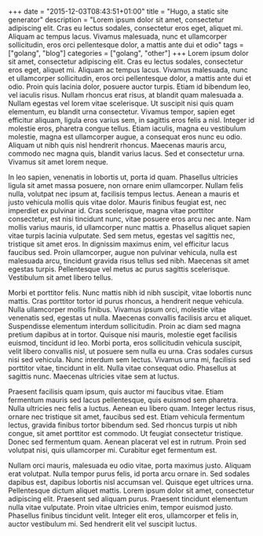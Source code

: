 +++
date = "2015-12-03T08:43:51+01:00"
title = "Hugo, a static site generator"
description = "Lorem ipsum dolor sit amet, consectetur adipiscing elit. Cras eu lectus sodales, consectetur eros eget, aliquet mi. Aliquam ac tempus lacus. Vivamus malesuada, nunc et ullamcorper sollicitudin, eros orci pellentesque dolor, a mattis ante dui et odio"
tags = ["golang", "blog"]
categories = ["golang", "other"]
+++
Lorem ipsum dolor sit amet, consectetur adipiscing elit. Cras eu lectus sodales, consectetur eros eget, aliquet mi. Aliquam ac tempus lacus. Vivamus malesuada, nunc et ullamcorper sollicitudin, eros orci pellentesque dolor, a mattis ante dui et odio. Proin quis lacinia dolor, posuere auctor turpis. Etiam id bibendum leo, vel iaculis risus. Nullam rhoncus erat risus, at blandit quam malesuada a. Nullam egestas vel lorem vitae scelerisque. Ut suscipit nisi quis quam elementum, eu blandit urna consectetur. Vivamus tempor, sapien eget efficitur aliquam, ligula eros varius sem, in sagittis eros felis a nisl. Integer id molestie eros, pharetra congue tellus. Etiam iaculis, magna eu vestibulum molestie, magna est ullamcorper augue, a consequat eros nunc eu odio. Aliquam ut nibh quis nisl hendrerit rhoncus. Maecenas mauris arcu, commodo nec magna quis, blandit varius lacus. Sed et consectetur urna. Vivamus sit amet lorem neque.

In leo sapien, venenatis in lobortis ut, porta id quam. Phasellus ultricies ligula sit amet massa posuere, non ornare enim ullamcorper. Nullam felis nulla, volutpat nec ipsum at, facilisis tempus lectus. Aenean a mauris et justo vehicula mollis quis vitae dolor. Mauris finibus feugiat est, nec imperdiet ex pulvinar id. Cras scelerisque, magna vitae porttitor consectetur, est nisi tincidunt nunc, vitae posuere eros arcu nec ante. Nam mollis varius mauris, id ullamcorper nunc mattis a. Phasellus aliquet sapien vitae turpis lacinia vulputate. Sed sem metus, egestas vel sagittis nec, tristique sit amet eros. In dignissim maximus enim, vel efficitur lacus faucibus sed. Proin ullamcorper, augue non pulvinar vehicula, nulla est malesuada arcu, tincidunt gravida risus tellus sed nibh. Maecenas sit amet egestas turpis. Pellentesque vel metus ac purus sagittis scelerisque. Vestibulum sit amet libero tellus.

Morbi et porttitor felis. Nunc mattis nibh id nibh suscipit, vitae lobortis nunc mattis. Cras porttitor tortor id purus rhoncus, a hendrerit neque vehicula. Nulla ullamcorper mollis finibus. Vivamus ipsum orci, molestie vitae venenatis sed, egestas ut nulla. Maecenas convallis facilisis arcu et aliquet. Suspendisse elementum interdum sollicitudin. Proin ac diam sed magna pretium dapibus at in tortor. Quisque nisi mauris, molestie eget facilisis euismod, tincidunt id leo. Morbi porta, eros sollicitudin vehicula suscipit, velit libero convallis nisl, ut posuere sem nulla eu urna. Cras sodales cursus nisi sed vehicula. Nunc interdum sem lectus. Vivamus urna mi, facilisis sed porttitor vitae, tincidunt in elit. Nulla vitae consequat odio. Phasellus at sagittis nunc. Maecenas ultricies vitae sem at luctus.

Praesent facilisis quam ipsum, quis auctor mi faucibus vitae. Etiam fermentum mauris sed lacus pellentesque, quis euismod sem pharetra. Nulla ultricies nec felis a luctus. Aenean eu libero quam. Integer lectus risus, ornare nec tristique sit amet, faucibus sed est. Etiam vehicula fermentum lectus, gravida finibus tortor bibendum sed. Sed rhoncus turpis ut nibh congue, sit amet porttitor est commodo. Ut feugiat consectetur tristique. Donec sed fermentum quam. Aenean placerat vel est in rutrum. Proin sed volutpat nisi, quis ullamcorper mi. Curabitur eget fermentum est.

Nullam orci mauris, malesuada eu odio vitae, porta maximus justo. Aliquam erat volutpat. Nulla tempor purus felis, id porta arcu ornare in. Sed sodales dapibus est, dapibus lobortis nisl accumsan vel. Quisque eget ultrices urna. Pellentesque dictum aliquet mattis. Lorem ipsum dolor sit amet, consectetur adipiscing elit. Praesent sed aliquam purus. Praesent tincidunt elementum nulla vitae vulputate. Proin vitae ultricies enim, tempor euismod justo. Phasellus finibus tincidunt velit. Integer elit eros, ullamcorper et felis in, auctor vestibulum mi. Sed hendrerit elit vel suscipit luctus.